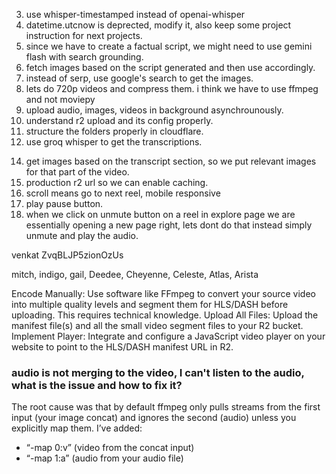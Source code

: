 <!-- 1. api versioning -->
<!-- 2. r2 instead of s3 -->
3. use whisper-timestamped instead of openai-whisper
4. datetime.utcnow is deprected, modify it, also keep some project instruction for next projects. 
5. since we have to create a factual script, we might need to use gemini flash with search grounding. 
6. fetch images based on the script generated and then use accordingly. 
7. instead of serp, use google's search to get the images. 
8. lets do 720p videos and compress them. i think we have to use ffmpeg and not moviepy
9. upload audio, images, videos in background asynchrounously. 
10. understand r2 upload and its config properly. 
11. structure the folders properly in cloudflare.
12. use groq whisper to get the transcriptions. 
<!-- 13. fix thumbnail image upload issues.  -->
14. get images based on the transcript section, so we put relevant images for that part of the video. 
15. production r2 url so we can enable caching.
16. scroll means go to next reel, mobile responsive
17. play pause button.
18. when we click on unmute button on a reel in explore page we are essentially opening a new page right, lets dont do that instead simply unmute and play the audio. 

venkat
ZvqBLJP5zionOzUs

mitch, indigo, gail, Deedee, Cheyenne, Celeste, Atlas, Arista


Encode Manually: Use software like FFmpeg to convert your source video into multiple quality levels and segment them for HLS/DASH before uploading. This requires technical knowledge.
Upload All Files: Upload the manifest file(s) and all the small video segment files to your R2 bucket.
Implement Player: Integrate and configure a JavaScript video player on your website to point to the HLS/DASH manifest URL in R2.


### audio is not merging to the video, I can't listen to the audio, what is the issue and how to fix it?
The root cause was that by default ffmpeg only pulls streams from the first input (your image concat) and ignores the second (audio) unless you explicitly map them. I’ve added:
- “-map 0:v” (video from the concat input)
- “-map 1:a” (audio from your audio file)